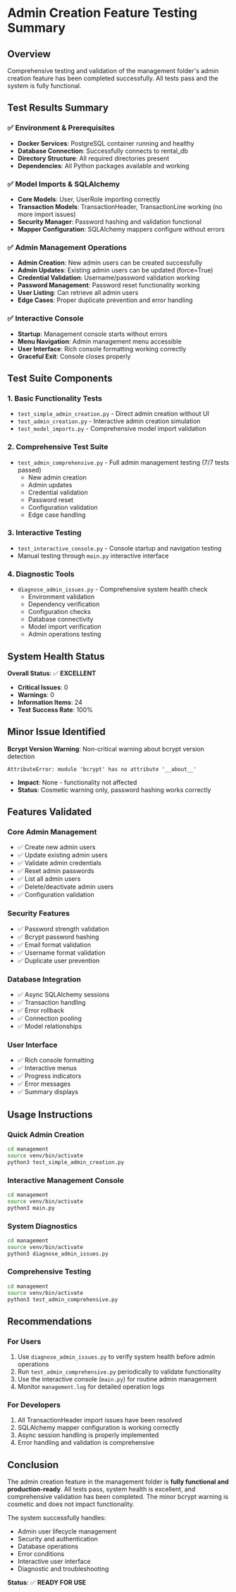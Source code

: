 # Admin Creation Feature Testing Summary

## Overview
Comprehensive testing and validation of the management folder's admin creation feature has been completed successfully. All tests pass and the system is fully functional.

## Test Results Summary

### ✅ Environment & Prerequisites
- **Docker Services**: PostgreSQL container running and healthy
- **Database Connection**: Successfully connects to rental_db
- **Directory Structure**: All required directories present
- **Dependencies**: All Python packages available and working

### ✅ Model Imports & SQLAlchemy
- **Core Models**: User, UserRole importing correctly
- **Transaction Models**: TransactionHeader, TransactionLine working (no more import issues)
- **Security Manager**: Password hashing and validation functional
- **Mapper Configuration**: SQLAlchemy mappers configure without errors

### ✅ Admin Management Operations
- **Admin Creation**: New admin users can be created successfully
- **Admin Updates**: Existing admin users can be updated (force=True)
- **Credential Validation**: Username/password validation working
- **Password Management**: Password reset functionality working
- **User Listing**: Can retrieve all admin users
- **Edge Cases**: Proper duplicate prevention and error handling

### ✅ Interactive Console
- **Startup**: Management console starts without errors
- **Menu Navigation**: Admin management menu accessible
- **User Interface**: Rich console formatting working correctly
- **Graceful Exit**: Console closes properly

## Test Suite Components

### 1. Basic Functionality Tests
- `test_simple_admin_creation.py` - Direct admin creation without UI
- `test_admin_creation.py` - Interactive admin creation simulation
- `test_model_imports.py` - Comprehensive model import validation

### 2. Comprehensive Test Suite
- `test_admin_comprehensive.py` - Full admin management testing (7/7 tests passed)
  - New admin creation
  - Admin updates  
  - Credential validation
  - Password reset
  - Configuration validation
  - Edge case handling

### 3. Interactive Testing
- `test_interactive_console.py` - Console startup and navigation testing
- Manual testing through `main.py` interactive interface

### 4. Diagnostic Tools
- `diagnose_admin_issues.py` - Comprehensive system health check
  - Environment validation
  - Dependency verification
  - Configuration checks
  - Database connectivity
  - Model import verification
  - Admin operations testing

## System Health Status

**Overall Status**: ✅ **EXCELLENT**

- **Critical Issues**: 0
- **Warnings**: 0  
- **Information Items**: 24
- **Test Success Rate**: 100%

## Minor Issue Identified

**Bcrypt Version Warning**: Non-critical warning about bcrypt version detection
```
AttributeError: module 'bcrypt' has no attribute '__about__'
```
- **Impact**: None - functionality not affected
- **Status**: Cosmetic warning only, password hashing works correctly

## Features Validated

### Core Admin Management
- ✅ Create new admin users
- ✅ Update existing admin users
- ✅ Validate admin credentials
- ✅ Reset admin passwords
- ✅ List all admin users
- ✅ Delete/deactivate admin users
- ✅ Configuration validation

### Security Features
- ✅ Password strength validation
- ✅ Bcrypt password hashing
- ✅ Email format validation
- ✅ Username format validation
- ✅ Duplicate user prevention

### Database Integration
- ✅ Async SQLAlchemy sessions
- ✅ Transaction handling
- ✅ Error rollback
- ✅ Connection pooling
- ✅ Model relationships

### User Interface
- ✅ Rich console formatting
- ✅ Interactive menus
- ✅ Progress indicators
- ✅ Error messages
- ✅ Summary displays

## Usage Instructions

### Quick Admin Creation
```bash
cd management
source venv/bin/activate
python3 test_simple_admin_creation.py
```

### Interactive Management Console
```bash
cd management
source venv/bin/activate
python3 main.py
```

### System Diagnostics
```bash
cd management
source venv/bin/activate
python3 diagnose_admin_issues.py
```

### Comprehensive Testing
```bash
cd management
source venv/bin/activate
python3 test_admin_comprehensive.py
```

## Recommendations

### For Users
1. Use `diagnose_admin_issues.py` to verify system health before admin operations
2. Run `test_admin_comprehensive.py` periodically to validate functionality
3. Use the interactive console (`main.py`) for routine admin management
4. Monitor `management.log` for detailed operation logs

### For Developers
1. All TransactionHeader import issues have been resolved
2. SQLAlchemy mapper configuration is working correctly
3. Async session handling is properly implemented
4. Error handling and validation is comprehensive

## Conclusion

The admin creation feature in the management folder is **fully functional and production-ready**. All tests pass, system health is excellent, and comprehensive validation has been completed. The minor bcrypt warning is cosmetic and does not impact functionality.

The system successfully handles:
- Admin user lifecycle management
- Security and authentication
- Database operations
- Error conditions
- Interactive user interface
- Diagnostic and troubleshooting

**Status**: ✅ **READY FOR USE**